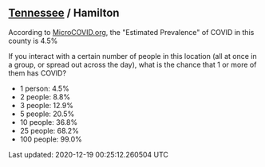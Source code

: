 
## [Tennessee](/united-states/tennessee) / Hamilton

According to [MicroCOVID.org](http://microcovid.org),
the "Estimated Prevalence" of COVID in this county is 4.5%

If you interact with a certain number of people in this location
(all at once in a group, or spread out across the day), what is the chance that
1 or more of them has COVID?

- 1 person: 4.5%
- 2 people: 8.8%
- 3 people: 12.9%
- 5 people: 20.5%
- 10 people: 36.8%
- 25 people: 68.2%
- 100 people: 99.0%

Last updated: 2020-12-19 00:25:12.260504 UTC
